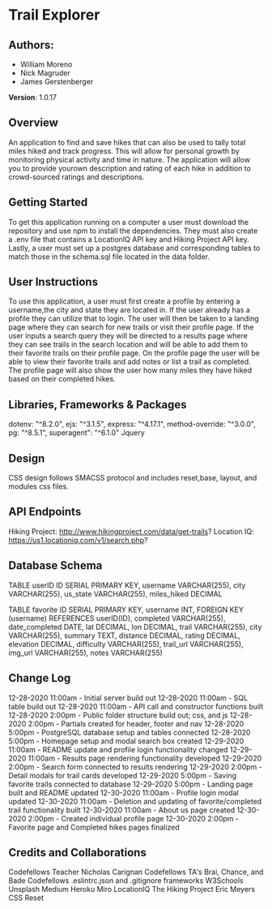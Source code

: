 # Trail Explorer

## Authors:
* William Moreno
* Nick Magruder
* James Gerstenberger

**Version**: 1.0.17

## Overview
An application to find and save hikes that can also be used to tally total miles hiked and track progress. This will allow for personal growth by monitoring physical activity and time in nature. The application will allow you to provide yourown description and rating of each hike in addition to crowd-sourced ratings and descriptions.

## Getting Started
To get this application running on a computer a user must download the repository and use npm to install the dependencies. They must also create a .env file that contains a LocationIQ API key and Hiking Project API key. Lastly, a user must set up a postgres database and corresponding tables to match those in the schema.sql file located in the data folder.

## User Instructions
To use this application, a user must first create a profile by entering a username,the city and state they are located in. If the user already has a profile they can utilize that to login. The user will then be taken to a landing page where they can search for new trails or visit their profile page. If the user inputs a search query they will be directed to a results page where they can see trails in the search location and will be able to add them to their favorite trails on their profile page. On the profile page the user will be able to view their favorite trails and add notes or list a trail as completed. The profile page will also show the user how many miles they have hiked based on their completed hikes.

## Libraries, Frameworks & Packages
  dotenv: "^8.2.0",
  ejs: "^3.1.5",
  express: "^4.17.1",
  method-override: "^3.0.0",
  pg: "^8.5.1",
  superagent": "^6.1.0"
  Jquery

## Design
CSS design follows SMACSS protocol and includes reset,base, layout, and modules css files.

## API Endpoints
Hiking Project: http://www.hikingproject.com/data/get-trails?
Location IQ: https://us1.locationiq.com/v1/search.php?

## Database Schema
  TABLE userID
  ID SERIAL PRIMARY KEY,
  username VARCHAR(255),
  city VARCHAR(255),
  us_state VARCHAR(255),
  miles_hiked DECIMAL

  TABLE favorite
  ID SERIAL PRIMARY KEY,
  username INT,
  FOREIGN KEY (username) REFERENCES userID(ID),
  completed VARCHAR(255),
  date_completed DATE,
  lat DECIMAL,
  lon DECIMAL,
  trail VARCHAR(255),
  city VARCHAR(255),
  summary TEXT,
  distance DECIMAL,
  rating DECIMAL,
  elevation DECIMAL,
  difficulty VARCHAR(255),
  trail_url VARCHAR(255),
  img_url VARCHAR(255),
  notes VARCHAR(255)

## Change Log
12-28-2020 11:00am - Initial server build out
12-28-2020 11:00am - SQL table build out
12-28-2020 11:00am - API call and constructor functions built
12-28-2020 2:00pm - Public folder structure build out; css, and js
12-28-2020 2:00pm  - Partials created for header, footer and nav
12-28-2020 5:00pm  - PostgreSQL database setup and tables connected
12-28-2020 5:00pm - Homepage setup and modal search box created
12-29-2020 11:00am - README update and profile login functionality changed
12-29-2020 11:00am - Results page rendering functionality developed
12-29-2020 2:00pm - Search form connected to results rendering
12-29-2020 2:00pm - Detail modals for trail cards developed
12-29-2020 5:00pm - Saving favorite trails connected to database
12-29-2020 5:00pm - Landing page built and README updated
12-30-2020 11:00am - Profile login modal updated
12-30-2020 11:00am - Deletion and updating of favorite/completed trail functionality built
12-30-2020 11:00am - About us page created
12-30-2020 2:00pm - Created individual profile page
12-30-2020 2:00pm - Favorite page and Completed hikes pages finalized

## Credits and Collaborations
Codefellows Teacher Nicholas Carignan
Codefellows TA's Brai, Chance, and Bade
Codefellows .eslintrc.json and .gitignore frameworks
W3Schools
Unsplash
Medium
Heroku
Miro
LocationIQ
The Hiking Project
Eric Meyers CSS Reset
